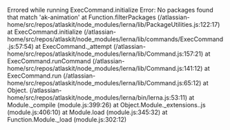 Errored while running ExecCommand.initialize
Error: No packages found that match 'ak-animation'
    at Function.filterPackages (/atlassian-home/src/repos/atlaskit/node_modules/lerna/lib/PackageUtilities.js:122:17)
    at ExecCommand.initialize (/atlassian-home/src/repos/atlaskit/node_modules/lerna/lib/commands/ExecCommand.js:57:54)
    at ExecCommand._attempt (/atlassian-home/src/repos/atlaskit/node_modules/lerna/lib/Command.js:157:21)
    at ExecCommand.runCommand (/atlassian-home/src/repos/atlaskit/node_modules/lerna/lib/Command.js:141:12)
    at ExecCommand.run (/atlassian-home/src/repos/atlaskit/node_modules/lerna/lib/Command.js:65:12)
    at Object.<anonymous> (/atlassian-home/src/repos/atlaskit/node_modules/lerna/bin/lerna.js:53:11)
    at Module._compile (module.js:399:26)
    at Object.Module._extensions..js (module.js:406:10)
    at Module.load (module.js:345:32)
    at Function.Module._load (module.js:302:12)
